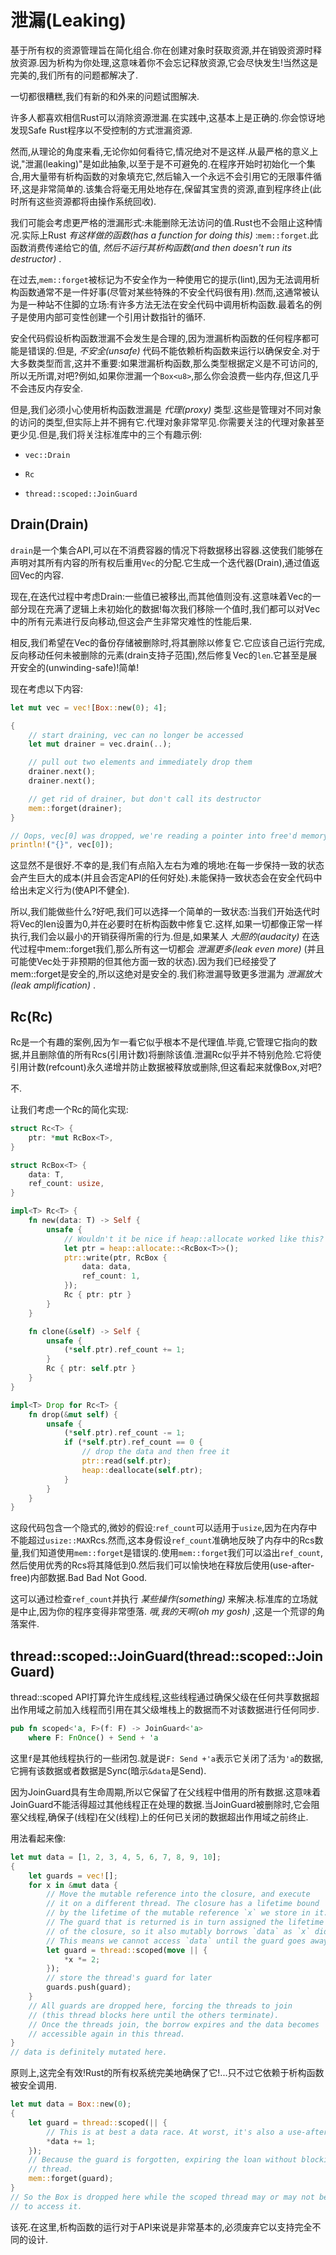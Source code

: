 # 泄漏(Leaking)

基于所有权的资源管理旨在简化组合.你在创建对象时获取资源,并在销毁资源时释放资源.因为析构为你处理,这意味着你不会忘记释放资源,它会尽快发生!当然这是完美的,我们所有的问题都解决了.

一切都很糟糕,我们有新的和外来的问题试图解决.

许多人都喜欢相信Rust可以消除资源泄漏.在实践中,这基本上是正确的.你会惊讶地发现Safe Rust程序以不受控制的方式泄漏资源.

然而,从理论的角度来看,无论你如何看待它,情况绝对不是这样.从最严格的意义上说,"泄漏(leaking)"是如此抽象,以至于是不可避免的.在程序开始时初始化一个集合,用大量带有析构函数的对象填充它,然后输入一个永远不会引用它的无限事件循环,这是非常简单的.该集合将毫无用处地存在,保留其宝贵的资源,直到程序终止(此时所有这些资源都将由操作系统回收).

我们可能会考虑更严格的泄漏形式:未能删除无法访问的值.Rust也不会阻止这种情况.实际上Rust *有这样做的函数(has a function for doing this)* :`mem::forget`.此函数消费传递给它的值, *然后不运行其析构函数(and then doesn't run its destructor)* .

在过去,`mem::forget`被标记为不安全作为一种使用它的提示(lint),因为无法调用析构函数通常不是一件好事(尽管对某些特殊的不安全代码很有用).然而,这通常被认为是一种站不住脚的立场:有许多方法无法在安全代码中调用析构函数.最着名的例子是使用内部可变性创建一个引用计数指针的循环.

安全代码假设析构函数泄漏不会发生是合理的,因为泄漏析构函数的任何程序都可能是错误的.但是, *不安全(unsafe)* 代码不能依赖析构函数来运行以确保安全.对于大多数类型而言,这并不重要:如果泄漏析构函数,那么类型根据定义是不可访问的,所以无所谓,对吧?例如,如果你泄漏一个`Box<u8>`,那么你会浪费一些内存,但这几乎不会违反内存安全.

但是,我们必须小心使用析构函数泄漏是 *代理(proxy)* 类型.这些是管理对不同对象的访问的类型,但实际上并不拥有它.代理对象非常罕见.你需要关注的代理对象甚至更少见.但是,我们将关注标准库中的三个有趣示例:

- `vec::Drain`

- `Rc`

- `thread::scoped::JoinGuard`

## Drain(Drain)

`drain`是一个集合API,可以在不消费容器的情况下将数据移出容器.这使我们能够在声明对其所有内容的所有权后重用`Vec`的分配.它生成一个迭代器(Drain),通过值返回Vec的内容.

现在,在迭代过程中考虑Drain:一些值已被移出,而其他值则没有.这意味着Vec的一部分现在充满了逻辑上未初始化的数据!每次我们移除一个值时,我们都可以对Vec中的所有元素进行反向移动,但这会产生非常灾难性的性能后果.

相反,我们希望在Vec的备份存储被删除时,将其删除以修复它.它应该自己运行完成,反向移动任何未被删除的元素(drain支持子范围),然后修复Vec的`len`.它甚至是展开安全的(unwinding-safe)!简单!

现在考虑以下内容:

```Rust
let mut vec = vec![Box::new(0); 4];

{
    // start draining, vec can no longer be accessed
    let mut drainer = vec.drain(..);

    // pull out two elements and immediately drop them
    drainer.next();
    drainer.next();

    // get rid of drainer, but don't call its destructor
    mem::forget(drainer);
}

// Oops, vec[0] was dropped, we're reading a pointer into free'd memory!
println!("{}", vec[0]);
```

这显然不是很好.不幸的是,我们有点陷入左右为难的境地:在每一步保持一致的状态会产生巨大的成本(并且会否定API的任何好处).未能保持一致状态会在安全代码中给出未定义行为(使API不健全).

所以,我们能做些什么?好吧,我们可以选择一个简单的一致状态:当我们开始迭代时将Vec的len设置为0,并在必要时在析构函数中修复它.这样,如果一切都像正常一样执行,我们会以最小的开销获得所需的行为.但是,如果某人 *大胆的(audacity)* 在迭代过程中mem::forget我们,那么所有这一切都会 *泄漏更多(leak even more)* (并且可能使Vec处于非预期的但其他方面一致的状态).因为我们已经接受了mem::forget是安全的,所以这绝对是安全的.我们称泄漏导致更多泄漏为 *泄漏放大(leak amplification)* .

## Rc(Rc)

Rc是一个有趣的案例,因为乍一看它似乎根本不是代理值.毕竟,它管理它指向的数据,并且删除值的所有Rcs(引用计数)将删除该值.泄漏Rc似乎并不特别危险.它将使引用计数(refcount)永久递增并防止数据被释放或删除,但这看起来就像Box,对吧?

不.

让我们考虑一个Rc的简化实现:

```Rust
struct Rc<T> {
    ptr: *mut RcBox<T>,
}

struct RcBox<T> {
    data: T,
    ref_count: usize,
}

impl<T> Rc<T> {
    fn new(data: T) -> Self {
        unsafe {
            // Wouldn't it be nice if heap::allocate worked like this?
            let ptr = heap::allocate::<RcBox<T>>();
            ptr::write(ptr, RcBox {
                data: data,
                ref_count: 1,
            });
            Rc { ptr: ptr }
        }
    }

    fn clone(&self) -> Self {
        unsafe {
            (*self.ptr).ref_count += 1;
        }
        Rc { ptr: self.ptr }
    }
}

impl<T> Drop for Rc<T> {
    fn drop(&mut self) {
        unsafe {
            (*self.ptr).ref_count -= 1;
            if (*self.ptr).ref_count == 0 {
                // drop the data and then free it
                ptr::read(self.ptr);
                heap::deallocate(self.ptr);
            }
        }
    }
}
```

这段代码包含一个隐式的,微妙的假设:`ref_count`可以适用于`usize`,因为在内存中不能超过`usize::MAX`Rcs.然而,这本身假设`ref_count`准确地反映了内存中的Rcs数量,我们知道使用`mem::forget`是错误的.使用`mem::forget`我们可以溢出`ref_count`,然后使用优秀的Rcs将其降低到0.然后我们可以愉快地在释放后使用(use-after-free)内部数据.Bad Bad Not Good.

这可以通过检查`ref_count`并执行 *某些操作(something)* 来解决.标准库的立场就是中止,因为你的程序变得非常堕落. *哦,我的天啊(oh my gosh)* ,这是一个荒谬的角落案件.

## thread::scoped::JoinGuard(thread::scoped::JoinGuard)

thread::scoped API打算允许生成线程,这些线程通过确保父级在任何共享数据超出作用域之前加入线程而引用在其父级堆栈上的数据而不对该数据进行任何同步.

```Rust
pub fn scoped<'a, F>(f: F) -> JoinGuard<'a>
    where F: FnOnce() + Send + 'a
```

这里`f`是其他线程执行的一些闭包.就是说`F: Send +'a`表示它关闭了活为`'a`的数据,它拥有该数据或者数据是Sync(暗示`&data`是Send).

因为JoinGuard具有生命周期,所以它保留了在父线程中借用的所有数据.这意味着JoinGuard不能活得超过其他线程正在处理的数据.当JoinGuard被删除时,它会阻塞父线程,确保子(线程)在父(线程)上的任何已关闭的数据超出作用域之前终止.

用法看起来像:

```Rust
let mut data = [1, 2, 3, 4, 5, 6, 7, 8, 9, 10];
{
    let guards = vec![];
    for x in &mut data {
        // Move the mutable reference into the closure, and execute
        // it on a different thread. The closure has a lifetime bound
        // by the lifetime of the mutable reference `x` we store in it.
        // The guard that is returned is in turn assigned the lifetime
        // of the closure, so it also mutably borrows `data` as `x` did.
        // This means we cannot access `data` until the guard goes away.
        let guard = thread::scoped(move || {
            *x *= 2;
        });
        // store the thread's guard for later
        guards.push(guard);
    }
    // All guards are dropped here, forcing the threads to join
    // (this thread blocks here until the others terminate).
    // Once the threads join, the borrow expires and the data becomes
    // accessible again in this thread.
}
// data is definitely mutated here.
```

原则上,这完全有效!Rust的所有权系统完美地确保了它!...只不过它依赖于析构函数被安全调用.

```Rust
let mut data = Box::new(0);
{
    let guard = thread::scoped(|| {
        // This is at best a data race. At worst, it's also a use-after-free.
        *data += 1;
    });
    // Because the guard is forgotten, expiring the loan without blocking this
    // thread.
    mem::forget(guard);
}
// So the Box is dropped here while the scoped thread may or may not be trying
// to access it.
```

该死.在这里,析构函数的运行对于API来说是非常基本的,必须废弃它以支持完全不同的设计.
